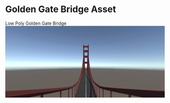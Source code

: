 # Golden Gate Bridge Asset
Low Poly Golden Gate Bridge
![alt text](https://github.com/Mice0x/Golden-Gate-Bridge-Asset/blob/master/Screenshots/Screenshot1.PNG)
